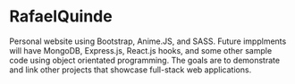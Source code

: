 # RafaelQuinde
Personal website using Bootstrap, Anime.JS, and SASS. Future impplments will have MongoDB, Express.js, React.js hooks, and some other sample code using object orientated programming. The goals are to demonstrate and link other projects that showcase full-stack web applications.